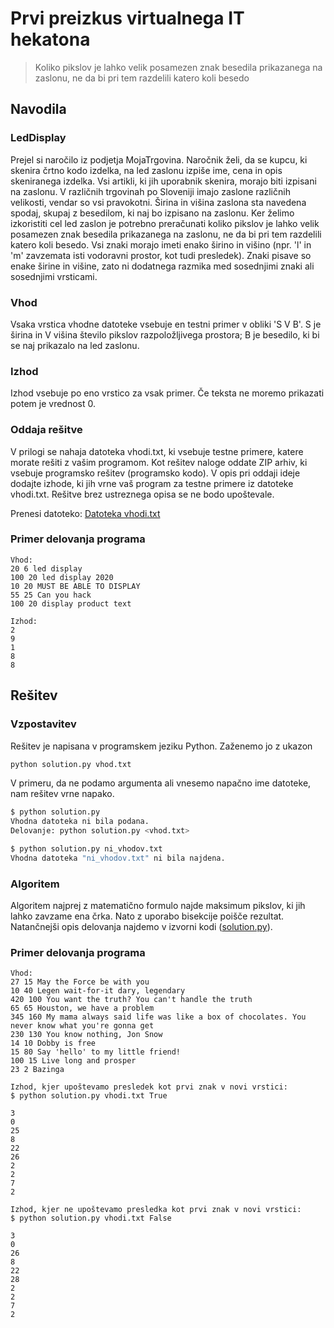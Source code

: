 # Prvi preizkus virtualnega IT hekatona
> Koliko pikslov je lahko velik posamezen znak besedila prikazanega na zaslonu, ne da bi pri tem razdelili katero koli besedo

## Navodila

### LedDisplay

Prejel si naročilo iz podjetja MojaTrgovina. Naročnik želi, da se kupcu, ki skenira črtno kodo izdelka, na led zaslonu izpiše ime, cena in opis skeniranega izdelka. Vsi artikli, ki jih uporabnik skenira, morajo biti izpisani na zaslonu. V različnih trgovinah po Sloveniji imajo zaslone različnih velikosti, vendar so vsi pravokotni. Širina in višina zaslona sta navedena spodaj, skupaj z besedilom, ki naj bo izpisano na zaslonu. Ker želimo izkoristiti cel led zaslon je potrebno preračunati koliko pikslov je lahko velik posamezen znak besedila prikazanega na zaslonu, ne da bi pri tem razdelili katero koli besedo. Vsi znaki morajo imeti enako širino in višino (npr. 'l' in 'm' zavzemata isti vodoravni prostor, kot tudi presledek). Znaki pisave so enake širine in višine, zato ni dodatnega razmika med sosednjimi znaki ali sosednjimi vrsticami.

### Vhod

Vsaka vrstica vhodne datoteke vsebuje en testni primer v obliki 'S V B'. S je širina in V višina število pikslov razpoložljivega prostora; B je besedilo, ki bi se naj prikazalo na led zaslonu.

### Izhod

Izhod vsebuje po eno vrstico za vsak primer. Če teksta ne moremo prikazati potem je vrednost 0.

### Oddaja rešitve

V prilogi se nahaja datoteka vhodi.txt, ki vsebuje testne primere, katere morate rešiti z vašim programom. Kot rešitev naloge oddate ZIP arhiv, ki vsebuje programsko rešitev (programsko kodo). V opis pri oddaji ideje dodajte izhode, ki jih vrne vaš program za testne primere iz datoteke vhodi.txt. Rešitve brez ustreznega opisa se ne bodo upoštevale.

Prenesi datoteko: [Datoteka vhodi.txt](http://kariernisejem.com/wp-content/uploads/2020/03/vhodi.txt)

### Primer delovanja programa
```
Vhod:
20 6 led display
100 20 led display 2020
10 20 MUST BE ABLE TO DISPLAY
55 25 Can you hack
100 20 display product text

Izhod:
2
9
1
8
8
```

## Rešitev

### Vzpostavitev
Rešitev je napisana v programskem jeziku Python. Zaženemo jo z ukazon

```bash
python solution.py vhod.txt
```

V primeru, da ne podamo argumenta ali vnesemo napačno ime datoteke, nam rešitev vrne napako.

```bash
$ python solution.py
Vhodna datoteka ni bila podana.
Delovanje: python solution.py <vhod.txt>

$ python solution.py ni_vhodov.txt
Vhodna datoteka "ni_vhodov.txt" ni bila najdena.
```


### Algoritem
Algoritem najprej z matematično formulo najde maksimum pikslov, ki jih lahko zavzame ena črka.
Nato z uporabo bisekcije poišče rezultat. 
Natančnejši opis delovanja najdemo v izvorni kodi
([solution.py](https://github.com/zanozbot/mojedelo-virtualni-hekaton-2020/blob/master/solution.py)).

### Primer delovanja programa
```
Vhod:
27 15 May the Force be with you
10 40 Legen wait-for-it dary, legendary
420 100 You want the truth? You can't handle the truth
65 65 Houston, we have a problem
345 160 My mama always said life was like a box of chocolates. You never know what you're gonna get
230 130 You know nothing, Jon Snow
14 10 Dobby is free
15 80 Say 'hello' to my little friend!
100 15 Live long and prosper
23 2 Bazinga

Izhod, kjer upoštevamo presledek kot prvi znak v novi vrstici:
$ python solution.py vhodi.txt True

3
0
25
8
22
26
2
2
7
2

Izhod, kjer ne upoštevamo presledka kot prvi znak v novi vrstici:
$ python solution.py vhodi.txt False

3
0
26
8
22
28
2
2
7
2
```